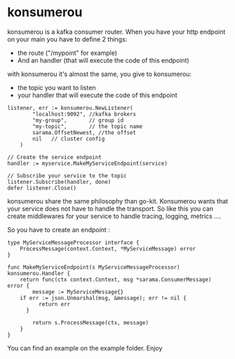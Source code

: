 # konsumerou 

konsumerou is a kafka consumer router. 
When you have your http endpoint on your main you have to define 2 things:
- the route ("/mypoint" for example)
- And an handler (that will execute the code of this endpoint)

with konsumerou it's almost the same, you give to konsumerou:
- the topic you want to listen
- your handler that will execute the code of this endpoint

```golang
listener, err := konsumerou.NewListener(
		"localhost:9092", //kafka brokers
		"my-group",       // group id
		"my-topic",       // the topic name
		sarama.OffsetNewest, //the offset
		nil   // cluster config
	)

// Create the service endpoint
handler := myservice.MakeMyServiceEndpoint(service)

// Subscribe your service to the topic
listener.Subscribe(handler, done)
defer listener.Close()
```

konsumerou share the same philosophy than go-kit.
Konsumerou wants that your service does not have to handle the transport.
So like this you can create middlewares for your service to handle tracing, logging, metrics ....

So you have to create an endpoint :

```golang
type MyServiceMessageProcessor interface {
	ProcessMessage(context.Context, *MyServiceMessage) error
}

func MakeMyServiceEndpoint(s MyServiceMessageProcessor) konsumerou.Handler {
	return func(ctx context.Context, msg *sarama.ConsumerMessage) error {
		message := MyServiceMessage{}
    if err := json.Unmarshal(msg, &message); err != nil {
		  return err
	  }

		return s.ProcessMessage(ctx, message)
	}
}
```

You can find an example on the example folder.
Enjoy
